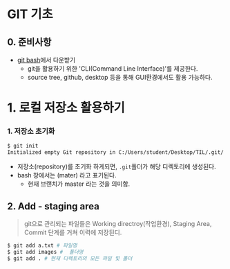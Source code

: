 # GIT 기초

## 0. 준비사항

* [git bash](https://gitforwindows.org/)에서 다운받기
  * git을 활용하기 위한 'CLI(Command Line Interface)'를 제공한다.
  * source tree, github, desktop 등을 통해 GUI환경에서도 활용 가능하다.



# 1. 로컬 저장소 활용하기

### 1. 저장소 초기화

```bash
$ git init
Initialized empty Git repository in C:/Users/student/Desktop/TIL/.git/
```

* 저장소(repository)를 초기화 하게되면, `.git`폴더가 해당 디렉토리에 생성된다.
* bash 창에서는 (mater) 라고 표기된다.
  * 현재 브랜치가 master 라는 것을 의미함.

## 2. Add - staging area

> git으로 관리되는 파일들은 Working directroy(작업환경), Staging Area, Commit 단계를 거쳐 이력에 저장된디.

``` bash
$ git add a.txt # 파일명
$ git add images #  폴더명
$ git add . # 현재 디렉토리의 모든 파일 및 폴더
```



